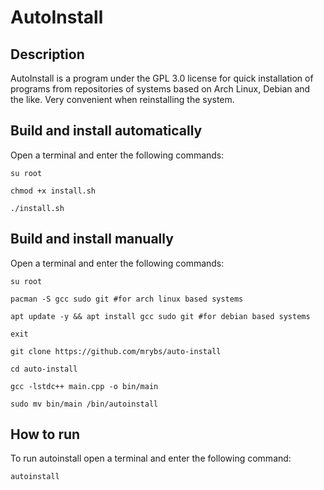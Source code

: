 # AutoInstall

## Description
AutoInstall is a program under the GPL 3.0 license for quick installation of programs from repositories of systems based on Arch Linux, Debian and the like. Very convenient when reinstalling the system.

## Build and install automatically

Open a terminal and enter the following commands:

`su root`

`chmod +x install.sh`

`./install.sh`


## Build and install manually

Open a terminal and enter the following commands:

`su root`

`pacman -S gcc sudo git #for arch linux based systems`

`apt update -y && apt install gcc sudo git #for debian based systems`

`exit`

`git clone https://github.com/mrybs/auto-install`

`cd auto-install`

`gcc -lstdc++ main.cpp -o bin/main`

`sudo mv bin/main /bin/autoinstall`


## How to run

To run autoinstall open a terminal and enter the following command:

`autoinstall`
